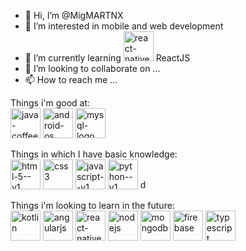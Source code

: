 - 👋 Hi, I’m @MigMARTNX
- 👀 I’m interested in mobile and web development
- 🌱 I’m currently learning <img width="48" height="48" src="https://img.icons8.com/color/48/react-native.png" alt="react-native"/> ReactJS
- 💞️ I’m looking to collaborate on ...
- 📫 How to reach me ...

Things i'm good at: <br>
<img width="48" height="48" src="https://img.icons8.com/color/48/java-coffee-cup-logo--v1.png" alt="java-coffee-cup-logo--v1"/>
<img width="48" height="48" src="https://img.icons8.com/fluency/48/android-os.png" alt="android-os"/>
<img width="48" height="48" src="https://img.icons8.com/color/48/mysql-logo.png" alt="mysql-logo"/>


Things in which I have basic knowledge:<br>
<img width="48" height="48" src="https://img.icons8.com/color/48/html-5--v1.png" alt="html-5--v1"/>
<img width="48" height="48" src="https://img.icons8.com/color/48/css3.png" alt="css3"/>
<img width="48" height="48" src="https://img.icons8.com/color/48/javascript--v1.png" alt="javascript--v1"/>
<img width="48" height="48" src="https://img.icons8.com/color/48/python--v1.png" alt="python--v1"/>
<img width="16" height="16" src="https://img.icons8.com/color/48/dart.png" alt="dart"/>

Things i'm looking to learn in the future:<br>
<img width="48" height="48" src="https://img.icons8.com/color/48/kotlin.png" alt="kotlin"/>
<img width="48" height="48" src="https://img.icons8.com/color/48/angularjs.png" alt="angularjs"/>
<img width="48" height="48" src="https://img.icons8.com/color/48/react-native.png" alt="react-native"/>
<img width="48" height="48" src="https://img.icons8.com/color/48/nodejs.png" alt="nodejs"/>
<img width="48" height="48" src="https://img.icons8.com/color/48/mongodb.png" alt="mongodb"/>
<img width="48" height="48" src="https://img.icons8.com/color/48/firebase.png" alt="firebase"/>
<img width="48" height="48" src="https://img.icons8.com/color/48/typescript.png" alt="typescript"/>


<!---
MigMARTNX/MigMARTNX is a ✨ special ✨ repository because its `README.md` (this file) appears on your GitHub profile.
You can click the Preview link to take a look at your changes.
--->
